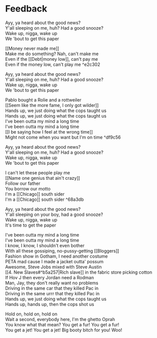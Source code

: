 # Feedback

Ayy, ya heard about the good news?  
Y'all sleeping on me, huh? Had a good snooze?  
Wake up, nigga, wake up  
We 'bout to get this paper  

[[Money never made me]]  
Make me do something? Nah, can't make me  
Even if the [[Debt|money low]], can't pay me  
Even if the money low, can't play me ^e2c302

Ayy, ya heard about the good news?  
Y'all sleeping on me, huh? Had a good snooze?  
Wake up, nigga, wake up  
We 'bout to get this paper  

Pablo bought a Rolie and a rottweiler  
[[Seem like the more fame, I only got wilder]]  
Hands up, we just doing what the cops taught us  
Hands up, we just doing what the cops taught us  
I've been outta my mind a long time  
I've been outta my mind a long time  
[[I be saying how I feel at the wrong time]]  
Might not come when you want but I'm on time ^df9c56

Ayy, ya heard about the good news?  
Y'all sleeping on me, huh? Had a good snooze?  
Wake up, nigga, wake up  
We 'bout to get this paper  

I can't let these people play me  
[[Name one genius that ain't crazy]]  
Follow our father  
You borrow our motto  
I'm a [[Chicago]] south sider  
I'm a [[Chicago]] south sider ^68a3db

Ayy, ya heard about the good news?  
Y'all sleeping on your boy, had a good snooze?  
Wake up, nigga, wake up  
It's time to get the paper  

I've been outta my mind a long time  
I've been outta my mind a long time  
I know, I know, I shouldn't even bother  
With all these gossiping, no-pussy-getting [[Bloggers]]  
Fashion show in Gotham, I need another costume  
PETA mad cause I made a jacket outta' possum  
Awesome, Steve Jobs mixed with Steve Austin  
[[4. New Slaves#^b5a257|Rich slave]] in the fabric store picking cotton  
If Hov J then every Jordan need a Rodman  
Man, Jay, they don't really want no problems  
Driving in the same car that they killed Pac in  
Driving in the same urrr that they killed Pac in  
Hands up, we just doing what the cops taught us  
Hands up, hands up, then the cops shot us  

Hold on, hold on, hold on  
Wait a second, everybody here, I'm the ghetto Oprah  
You know what that mean? You get a fur! You get a fur!  
You get a jet! You get a jet! Big booty bitch for you! Woo!
